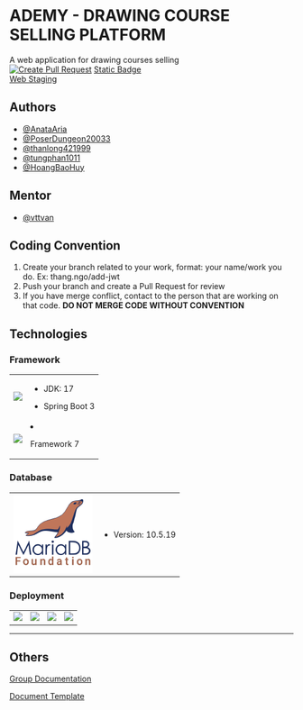 # ADEMY - DRAWING COURSE SELLING PLATFORM

A web application for drawing courses selling
<br>
[![Create Pull Request](https://github.com/AnataAria/Fall2023SWP391_NET1703_Group1/actions/workflows/auto-create-pr.yml/badge.svg?branch=main)](https://github.com/AnataAria/Fall2023SWP391_NET1703_Group1/actions/workflows/auto-create-pr.yml)
[Static Badge](https://img.shields.io/badge/CI/CD-passed-green)
<br>
[Web Staging](http://anataarisa.hopto.org:3000)
## Authors

- [@AnataAria](https://github.com/AnataAria)
- [@PoserDungeon20033](https://github.com/PoserDungeon2003)
- [@thanlong421999](https://github.com/thanlong421999)
- [@tungphan1011](https://github.com/tungphan1011)
- [@HoangBaoHuy](https://github.com/hoangbaohuy)
## Mentor

- [@vttvan](https://github.com/vttvan)

## Coding Convention

1. Create your branch related to your work, format: your name/work you do. Ex: thang.ngo/add-jwt
2. Push your branch and create a Pull Request for review
3. If you have merge conflict, contact to the person that are working on that code. <b>DO NOT MERGE CODE WITHOUT
   CONVENTION</b>

## Technologies

<link rel="stylesheet" href="https://cdn.jsdelivr.net/gh/devicons/devicon@v2.15.1/devicon.min.css">

### Framework

<table style="border: none; width: 100%; text-align: center">

  <tr style="width: 100%">
    <td style="text-align: center">
      <img src="https://cdn.jsdelivr.net/gh/devicons/devicon/icons/spring/spring-original-wordmark.svg" style="width: 10em"/>
    </td>
    <td style="text-align: left">

- JDK: 17
- Spring Boot 3

    </td>
    </tr>
    <tr style="width: 100%">
      <td style="text-align: center"><img src="https://cdn.jsdelivr.net/gh/devicons/devicon/icons/svelte/svelte-original-wordmark.svg" style="width: 10em"/></td>
      <td style="text-align: left">

- Framework 7
  </td>
    </tr>
  </table>

### Database

<table style="border: none; width: 100%; text-align: center">
  <tr>
      <td style="text-align: center">
         <img src="./document/mariadb.png" style="width: 10em">
      </td>
      <td style="text-align: left">

- Version: 10.5.19
</td>
  </tr>
</table>

### Deployment

<table style="border: none; width: 100%; text-align: center">
  <tr>
      <td style="text-align: center">
         <img src="https://cdn.jsdelivr.net/gh/devicons/devicon/icons/docker/docker-original-wordmark.svg" style="width: 10em"/>
      </td>
      <td style="text-align: center">
         <img src="https://cdn.jsdelivr.net/gh/devicons/devicon/icons/jenkins/jenkins-original.svg" style="width: 10em"/>
      </td>
      <td style="text-align: center">
         <img src="https://cdn.jsdelivr.net/gh/devicons/devicon/icons/ansible/ansible-original.svg" style="width: 10em"/>
      </td>
      <td style="text-align: center">
         <img src="https://cdn.jsdelivr.net/gh/devicons/devicon/icons/kubernetes/kubernetes-plain-wordmark.svg" style="width: 10em"/>
      </td>
  </tr>
</table>

---

## Others

[Group Documentation](https://app.clickup.com/9008224118/v/dc/8cex5vp-25)

[Document Template](https://drive.google.com/drive/u/1/folders/16Ohopwoo5iYcDEZZMm1BuJ8TW8g0rQw9https://drive.google.com/drive/u/1/folders/16Ohopwoo5iYcDEZZMm1BuJ8TW8g0rQw9)
